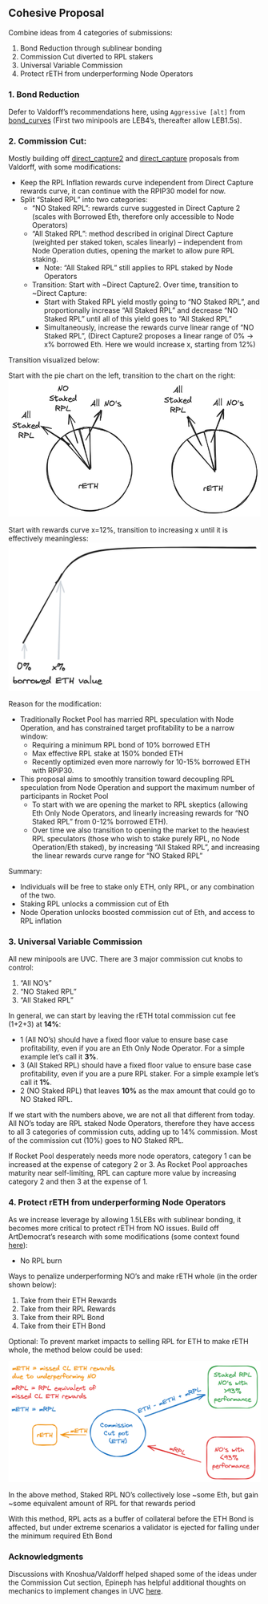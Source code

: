 ## Cohesive Proposal

Combine ideas from 4 categories of submissions:
1. Bond Reduction through sublinear bonding
1.	Commission Cut diverted to RPL stakers
1.	Universal Variable Commission
1.	Protect rETH from underperforming Node Operators

### 1. Bond Reduction
Defer to Valdorff’s recommendations here, using `Aggressive [alt]` from [bond_curves](https://github.com/Valdorff/rp-thoughts/blob/main/2023_11_rapid_research_incubator/bond_curves.md) (First two minipools are LEB4’s, thereafter allow LEB1.5s).

### 2. Commission Cut:
Mostly building off [direct_capture2](https://github.com/Valdorff/rp-thoughts/blob/main/2023_11_rapid_research_incubator/direct_capture2.md) and [direct_capture](https://github.com/Valdorff/rp-thoughts/blob/main/2023_11_rapid_research_incubator/direct_capture.md) proposals from Valdorff, with some modifications:
- Keep the RPL Inflation rewards curve independent from Direct Capture rewards curve, it can continue with the RPIP30 model for now.
- Split “Staked RPL” into two categories:
    - “NO Staked RPL”: rewards curve suggested in Direct Capture 2 (scales with Borrowed Eth, therefore only accessible to Node Operators)
    - “All Staked RPL”: method described in original Direct Capture (weighted per staked token, scales linearly) – independent from Node Operation duties, opening the market to allow pure RPL staking.
        - Note: “All Staked RPL” still applies to RPL staked by Node Operators
    - Transition: Start with ~Direct Capture2. Over time, transition to ~Direct Capture:
        - Start with Staked RPL yield mostly going to “NO Staked RPL”, and proportionally increase “All Staked RPL” and decrease “NO Staked RPL” until all of this yield goes to “All Staked RPL”  
        - Simultaneously, increase the rewards curve linear range of “NO Staked RPL”, (Direct Capture2 proposes a linear range of 0% -> x% borrowed Eth. Here we would increase x, starting from 12%)

Transition visualized below:

Start with the pie chart on the left, transition to the chart on the right:
![StakedRPLtransition](/plots/StakedRPLtransition.png)

Start with rewards curve x=12%, transition to increasing x until it is effectively meaningless:
![rewardsCurveX](/plots/RewardsCurveX.png)

Reason for the modification:
- Traditionally Rocket Pool has married RPL speculation with Node Operation, and has constrained target profitability to be a narrow window:
    - Requiring a minimum RPL bond of 10% borrowed ETH
    - Max effective RPL stake at 150% bonded ETH
    - Recently optimized even more narrowly for 10-15% borrowed ETH with RPIP30.
- This proposal aims to smoothly transition toward decoupling RPL speculation from Node Operation and support the maximum number of participants in Rocket Pool
    - To start with we are opening the market to RPL skeptics (allowing Eth Only Node Operators, and linearly increasing rewards for “NO Staked RPL” from 0-12% borrowed ETH).
    - Over time we also transition to opening the market to the heaviest RPL speculators (those who wish to stake purely RPL, no Node Operation/Eth staked), by increasing “All Staked RPL”, and increasing the linear rewards curve range for “NO Staked RPL”

Summary:
- Individuals will be free to stake only ETH, only RPL, or any combination of the two.
- Staking RPL unlocks a commission cut of Eth
- Node Operation unlocks boosted commission cut of Eth, and access to RPL inflation

### 3. Universal Variable Commission
All new minipools are UVC. There are 3 major commission cut knobs to control:
1.	“All NO’s”
1.	“NO Staked RPL”
1.	“All Staked RPL” 

In general, we can start by leaving the rETH total commission cut fee (1+2+3) at **14%**:
- 1 (All NO’s) should have a fixed floor value to ensure base case profitability, even if you are an Eth Only Node Operator. For a simple example let’s call it **3%**. 
- 3 (All Staked RPL) should have a fixed floor value to ensure base case profitability, even if you are a pure RPL staker. For a simple example let’s call it **1%**.
- 2 (NO Staked RPL) that leaves **10%** as the max amount that could go to NO Staked RPL.

If we start with the numbers above, we are not all that different from today. All NO’s today are RPL staked Node Operators, therefore they have access to all 3 categories of commission cuts, adding up to 14% commission. Most of the commission cut (10%) goes to NO Staked RPL.

If Rocket Pool desperately needs more node operators, category 1 can be increased at the expense of category 2 or 3. As Rocket Pool approaches maturity near self-limiting, RPL can capture more value by increasing category 2 and then 3 at the expense of 1.

### 4. Protect rETH from underperforming Node Operators
As we increase leverage by allowing 1.5LEBs with sublinear bonding, it becomes more critical to protect rETH from NO issues. Build off ArtDemocrat’s research with some modifications (some context found [here](https://dao.rocketpool.net/t/rapid-research-incubator-submission-reth-protection-through-rpl-rerouting-deflation/2599/4?u=samus)):
- No RPL burn

Ways to penalize underperforming NO’s and make rETH whole (in the order shown below):
1.	Take from their ETH Rewards
1.	Take from their RPL Rewards
1.	Take from their RPL Bond
1.	Take from their ETH Bond

Optional: To prevent market impacts to selling RPL for ETH to make rETH whole, the method below could be used:

![RerouteRpl](/plots/RerouteRpl.png)

In the above method, Staked RPL NO’s collectively lose ~some Eth, but gain ~some equivalent amount of RPL for that rewards period

With this method, RPL acts as a buffer of collateral before the ETH Bond is affected, but under extreme scenarios a validator is ejected for falling under the minimum required Eth Bond


### Acknowledgments
Discussions with Knoshua/Valdorff helped shaped some of the ideas under the Commission Cut section, Epineph has helpful additional thoughts on mechanics to implement changes in UVC [here](https://dao.rocketpool.net/t/options-forum-thread/2515/7).
